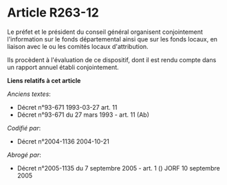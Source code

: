 # Article R263-12

Le préfet et le président du conseil général organisent conjointement l'information sur le fonds départemental ainsi que sur
les fonds locaux, en liaison avec le ou les comités locaux d'attribution.

Ils procèdent à l'évaluation de ce dispositif, dont il est rendu compte dans un rapport annuel établi conjointement.

**Liens relatifs à cet article**

_Anciens textes_:

  - Décret n°93-671 1993-03-27 art. 11
  - Décret n°93-671 du 27 mars 1993 - art. 11 (Ab)

_Codifié par_:

  - Décret n°2004-1136 2004-10-21

_Abrogé par_:

  - Décret n°2005-1135 du 7 septembre 2005 - art. 1 () JORF 10 septembre 2005
